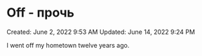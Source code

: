 # Off - прочь

Created: June 2, 2022 9:53 AM
Updated: June 14, 2022 9:24 PM

I went off my hometown twelve years ago.